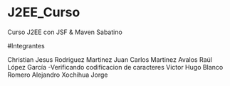 # J2EE_Curso
Curso J2EE con JSF & Maven Sabatino

#Integrantes

Christian Jesus Rodriguez Martinez
Juan Carlos Martinez Avalos
Raúl López García -Verificando codificacion de caracteres
Victor Hugo Blanco Romero
Alejandro Xochihua Jorge

